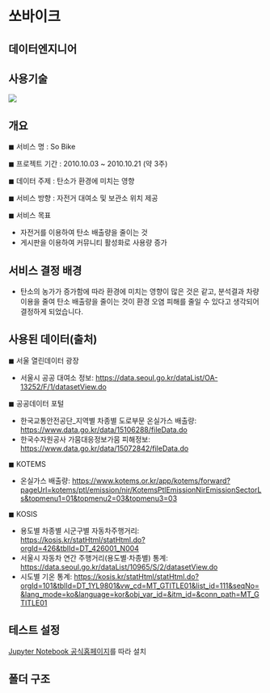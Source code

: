 # 쏘바이크

## 데이터엔지니어

## 사용기술
<div>
  <img src="https://img.shields.io/badge/jupyter notebook-F37626?style=for-the-badge&logo=jupyter notebook&logoColor=white">
</div>
 
## 개요
◼ 서비스 명          : So Bike

◼ 프로젝트 기간 : 2010.10.03 ~ 2010.10.21 (약 3주)


◼ 데이터 주제     : 탄소가 환경에 미치는 영향

◼ 서비스 방향     : 자전거 대여소 및 보관소 위치 제공

◼ 서비스 목표
 - 자전거를 이용하여 탄소 배출량을 줄이는 것
 - 게시판을 이용하여 커뮤니티 활성화로 사용량 증가

## 서비스 결정 배경
- 탄소의 농가가 증가함에 따라 환경에 미치는 영향이 많은 것은 같고, 분석결과 차량 이용을 줄여 탄소 배출량을 줄이는 것이 환경 오염 피해를 줄일 수 있다고 생각되어 결정하게 되었습니다.

## 사용된 데이터(출처)
◼ 서울 열린데이터 광장
 - 서울시 공공 대여소 정보: https://data.seoul.go.kr/dataList/OA-13252/F/1/datasetView.do

◼ 공공데이터 포털
 - 한국교통안전공단_지역별 차종별 도로부문 온실가스 배출량: https://www.data.go.kr/data/15106288/fileData.do
 - 한국수자원공사 가뭄대응정보가뭄 피해정보: https://www.data.go.kr/data/15072842/fileData.do

◼ KOTEMS
 - 온실가스 배출량: https://www.kotems.or.kr/app/kotems/forward?pageUrl=kotems/ptl/emission/nir/KotemsPtlEmissionNirEmissionSectorLs&topmenu1=01&topmenu2=03&topmenu3=03

◼ KOSIS
 - 용도별 차종별 시군구별 자동차주행거리: https://kosis.kr/statHtml/statHtml.do?orgId=426&tblId=DT_426001_N004
 - 서울시 자동차 연간 주행거리(용도별·차종별) 통계: https://data.seoul.go.kr/dataList/10965/S/2/datasetView.do
 - 시도별 기온 통계: https://kosis.kr/statHtml/statHtml.do?orgId=101&tblId=DT_1YL9801&vw_cd=MT_GTITLE01&list_id=111&seqNo=&lang_mode=ko&language=kor&obj_var_id=&itm_id=&conn_path=MT_GTITLE01

## 테스트 설정
[Jupyter Notebook 공식홈페이지](https://jupyter.org/install)를 따라 설치

## 폴더 구조
